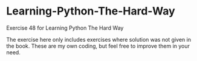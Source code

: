 # Learning-Python-The-Hard-Way
Exercise 48 for Learning Python The Hard Way

The exercise here only includes exercises where solution was not given in the book.
These are my own coding, but feel free to improve them in your need.
